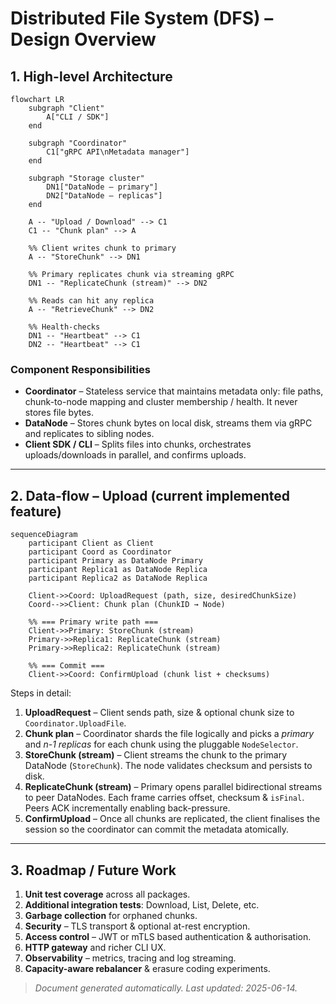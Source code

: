 # Distributed File System (DFS) – Design Overview

## 1. High-level Architecture

```mermaid
flowchart LR
    subgraph "Client"
        A["CLI / SDK"]
    end

    subgraph "Coordinator"
        C1["gRPC API\nMetadata manager"]
    end

    subgraph "Storage cluster"
        DN1["DataNode – primary"]
        DN2["DataNode – replicas"]
    end

    A -- "Upload / Download" --> C1
    C1 -- "Chunk plan" --> A

    %% Client writes chunk to primary
    A -- "StoreChunk" --> DN1

    %% Primary replicates chunk via streaming gRPC
    DN1 -- "ReplicateChunk (stream)" --> DN2

    %% Reads can hit any replica
    A -- "RetrieveChunk" --> DN2

    %% Health-checks
    DN1 -- "Heartbeat" --> C1
    DN2 -- "Heartbeat" --> C1
```

### Component Responsibilities

* **Coordinator** – Stateless service that maintains metadata only: file paths, chunk-to-node mapping and cluster membership / health.  It never stores file bytes.
* **DataNode** – Stores chunk bytes on local disk, streams them via gRPC and replicates to sibling nodes.
* **Client SDK / CLI** – Splits files into chunks, orchestrates uploads/downloads in parallel, and confirms uploads.

---

## 2. Data-flow – Upload (current implemented feature)

```mermaid
sequenceDiagram
    participant Client as Client
    participant Coord as Coordinator
    participant Primary as DataNode Primary
    participant Replica1 as DataNode Replica
    participant Replica2 as DataNode Replica

    Client->>Coord: UploadRequest (path, size, desiredChunkSize)
    Coord-->>Client: Chunk plan (ChunkID → Node)

    %% === Primary write path ===
    Client->>Primary: StoreChunk (stream)
    Primary->>Replica1: ReplicateChunk (stream)
    Primary->>Replica2: ReplicateChunk (stream)

    %% === Commit ===
    Client->>Coord: ConfirmUpload (chunk list + checksums)
```

Steps in detail:

1. **UploadRequest** – Client sends path, size & optional chunk size to `Coordinator.UploadFile`.
2. **Chunk plan** – Coordinator shards the file logically and picks a *primary* and *n-1 replicas* for each chunk using the pluggable `NodeSelector`.
3. **StoreChunk (stream)** – Client streams the chunk to the primary DataNode (`StoreChunk`). The node validates checksum and persists to disk.
4. **ReplicateChunk (stream)** – Primary opens parallel bidirectional streams to peer DataNodes. Each frame carries offset, checksum & `isFinal`. Peers ACK incrementally enabling back-pressure.
5. **ConfirmUpload** – Once all chunks are replicated, the client finalises the session so the coordinator can commit the metadata atomically.

---

## 3. Roadmap / Future Work

1. **Unit test coverage** across all packages.
2. **Additional integration tests**: Download, List, Delete, etc.
3. **Garbage collection** for orphaned chunks.
4. **Security** – TLS transport & optional at-rest encryption.
5. **Access control** – JWT or mTLS based authentication & authorisation.
6. **HTTP gateway** and richer CLI UX.
7. **Observability** – metrics, tracing and log streaming.
8. **Capacity-aware rebalancer** & erasure coding experiments.

> _Document generated automatically. Last updated: 2025-06-14._ 